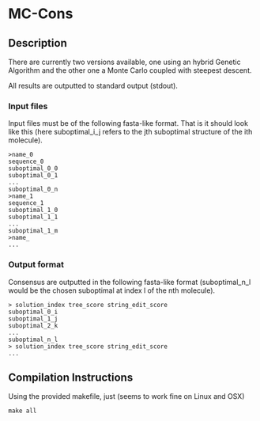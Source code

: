 # MC-Cons


## Description

There are currently two versions available, one using an hybrid
Genetic Algorithm and the other one a Monte Carlo coupled with
steepest descent.

All results are outputted to standard output (stdout).


### Input files

Input files must be of the following fasta-like format.
That is it should look like this (here suboptimal\_i\_j
refers to the jth suboptimal structure of the ith molecule).


    >name_0
    sequence_0
    suboptimal_0_0
    suboptimal_0_1
    ...
    suboptimal_0_n
    >name_1
    sequence_1
    suboptimal_1_0
    suboptimal_1_1
    ...
    suboptimal_1_m
    >name_
    ...


### Output format

Consensus are outputted in the following fasta-like format
(suboptimal\_n\_l would be the chosen suboptimal
at index l of the nth molecule).


    > solution_index tree_score string_edit_score
    suboptimal_0_i
    suboptimal_1_j
    suboptimal_2_k
    ...
    suboptimal_n_l
    > solution_index tree_score string_edit_score
    ...

## Compilation Instructions

Using the provided makefile, just (seems to work fine on Linux and OSX)

```
make all
```
